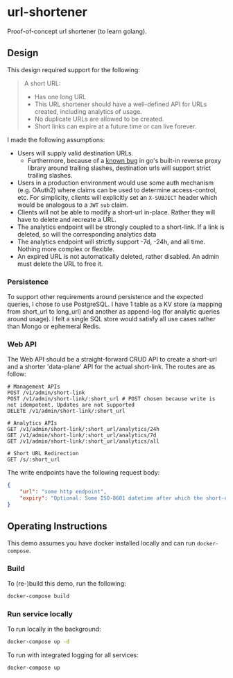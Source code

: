 # url-shortener
Proof-of-concept url shortener (to learn golang).

## Design
This design required support for the following:

> A short URL:
> - Has one long URL
> - This URL shortener should have a well-defined API for URLs created, including analytics of usage.
> - No duplicate URLs are allowed to be created.
> - Short links can expire at a future time or can live forever.

I made the following assumptions:
- Users will supply valid destination URLs.
  - Furthermore, because of a [known bug](https://github.com/golang/go/pull/50339) in go's built-in reverse proxy library around trailing slashes, destination urls will support strict trailing slashes.
- Users in a production environment would use some auth mechanism (e.g. OAuth2) where claims can be used to determine access-control, etc. For simplicity, clients will explicitly set an `X-SUBJECT` header which would be analogous to a `JWT` `sub` claim.
- Clients will not be able to modify a short-url in-place. Rather they will have to delete and recreate a URL.
- The analytics endpoint will be strongly coupled to a short-link. If a link is deleted, so will the corresponding analytics data
- The analytics endpoint will strictly support -7d, -24h, and all time. Nothing more complex or flexible.
- An expired URL is not automatically deleted, rather disabled. An admin must delete the URL to free it.

### Persistence
To support other requirements around persistence and the expected queries, I chose to use PostgreSQL. I have 1 table as a KV store (a mapping from short_url to long_url) and another as append-log (for analytic queries around usage). I felt a single SQL store would satisfy all use cases rather than Mongo or ephemeral Redis.

### Web API
The Web API should be a straight-forward CRUD API to create a short-url and a shorter 'data-plane' API for the actual short-link.
The routes are as follow:
```
# Management APIs
POST /v1/admin/short-link
POST /v1/admin/short-link/:short_url # POST chosen because write is not idempotent. Updates are not supported
DELETE /v1/admin/short-link/:short_url

# Analytics APIs
GET /v1/admin/short-link/:short_url/analytics/24h
GET /v1/admin/short-link/:short_url/analytics/7d
GET /v1/admin/short-link/:short_url/analytics/all

# Short URL Redirection
GET /s/:short_url
```

The write endpoints have the following request body:
```json
{
    "url": "some http endpoint",
    "expiry": "Optional: Some ISO-8601 datetime after which the short-url is disabled" 
}
```

## Operating Instructions
This demo assumes you have docker installed locally and can run `docker-compose`.

### Build
To (re-)build this demo, run the following:
```sh
docker-compose build
```

### Run service locally
To run locally in the background:
```sh
docker-compose up -d
```

To run with integrated logging for all services:
```sh
docker-compose up
```
